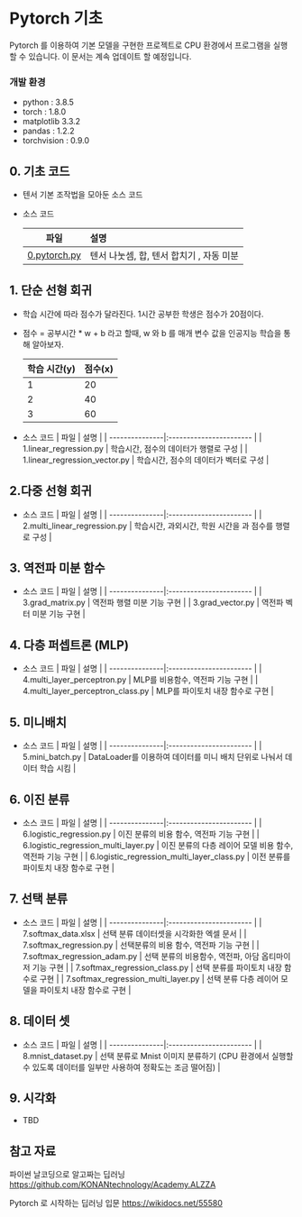 # Pytorch 기초 

Pytorch 를 이용하여 기본 모델을 구현한 프로젝트로 CPU 환경에서 프로그램을 실행할 수 있습니다. 이 문서는 계속 업데이트 할 예정입니다.

### 개발 환경
* python : 3.8.5
* torch  : 1.8.0
* matplotlib 3.3.2
* pandas : 1.2.2 
* torchvision : 0.9.0
  
## 0. 기초 코드
* 텐서 기본 조작법을 모아둔 소스 코드
* 소스 코드

    | 파일           |  설명           |
    | ---------------|:----------------------- |
    | [0.pytorch.py](./0.pytorch.py)   | 텐서 나눗셈, 합, 텐서 합치기 , 자동 미분    |
 

## 1. 단순 선형 회귀 
* 학습 시간에 따라 점수가 달라진다.  1시간 공부한 학생은 점수가 20점이다.
* 점수 = 공부시간 * w + b  라고 할때, w 와 b 를 매개 변수 값을 인공지능 학습을 통해 알아보자.

    | 학습 시간(y)  | 점수(x)         |
    | ----------|:------------------ |
    | 1    | 20   |
    | 2    | 40   |
    | 3    | 60   |

* 소스 코드
    | 파일           |  설명           |
    | ---------------|:----------------------- |
    | 1.linear_regression.py     |  학습시간, 점수의 데이터가 행렬로 구성   |
    | 1.linear_regression_vector.py     |  학습시간, 점수의 데이터가 벡터로 구성     |

## 2.다중 선형 회귀 
  * 소스 코드
    | 파일           |  설명           |
    | ---------------|:----------------------- |
    | 2.multi_linear_regression.py     |  학습시간, 과외시간, 학원 시간을 과 점수를 행렬로 구성   |

## 3. 역전파 미분 함수 
  * 소스 코드
    | 파일           |  설명           |
    | ---------------|:----------------------- |
    | 3.grad_matrix.py | 역전파 행렬 미분 기능 구현  |
    | 3.grad_vector.py    | 역전파 벡터 미분 기능 구현   |

## 4. 다층 퍼셉트론 (MLP) 
  * 소스 코드
    | 파일           |  설명           |
    | ---------------|:----------------------- |
    | 4.multi_layer_perceptron.py | MLP를 비용함수, 역전파 기능 구현   |
    | 4.multi_layer_perceptron_class.py    |  MLP를 파이토치 내장 함수로 구현    |
## 5. 미니배치
* 소스 코드
    | 파일           |  설명           |
    | ---------------|:----------------------- |
    | 5.mini_batch.py | DataLoader를 이용하여 데이터를 미니 배치 단위로 나눠서 데이터 학습 시킴   |
## 6. 이진 분류
* 소스 코드
    | 파일           |  설명           |
    | ---------------|:----------------------- |
    | 6.logistic_regression.py | 이진 분류의 비용 함수, 역전파 기능 구현   |
    | 6.logistic_regression_multi_layer.py | 이진 분류의 다층 레이어 모델 비용 함수, 역전파 기능 구현    |
    | 6.logistic_regression_multi_layer_class.py | 이전 분류를 파이토치 내장 함수로 구현      |
## 7. 선택 분류
* 소스 코드
    | 파일           |  설명           |
    | ---------------|:----------------------- |
    | 7.softmax_data.xlsx | 선택 분류 데이터셋을 시각화한 엑셀 문서   |
    | 7.softmax_regression.py | 선택분류의  비용 함수, 역전파 기능 구현    |
    |  7.softmax_regression_adam.py | 선택 분류의 비용함수, 역전파, 아담 옵티마이저 기능 구현   |
    |  7.softmax_regression_class.py |  선택 분류를 파이토치 내장 함수로 구현   |
    |  7.softmax_regression_multi_layer.py | 선택 분류 다층 레이어 모델을 파이토치 내장 함수로 구현  |
## 8. 데이터 셋
* 소스 코드
    | 파일           |  설명           |
    | ---------------|:----------------------- |
    | 8.mnist_dataset.py | 선택 분류로 Mnist 이미지 분류하기 (CPU 환경에서 실행할 수 있도록 데이터를 일부만 사용하여 정확도는 조금 떨어짐) |
## 9. 시각화
* TBD


## 참고 자료 
파이썬 날코딩으로 알고짜는 딥러닝 https://github.com/KONANtechnology/Academy.ALZZA

Pytorch 로 시작하는 딥러닝 입문 https://wikidocs.net/55580